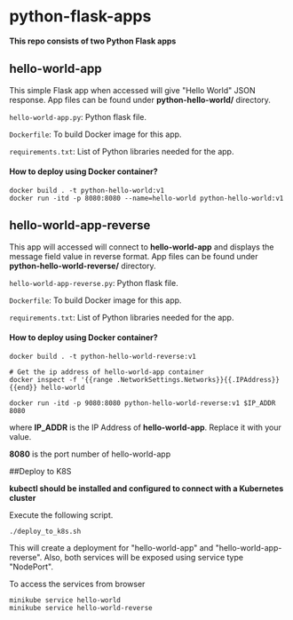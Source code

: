 # python-flask-apps

**This repo consists of two Python Flask apps**

## hello-world-app

This simple Flask app when accessed will give "Hello World" JSON response. App files can be found under **python-hello-world/** directory. 

`hello-world-app.py`: Python flask file.

`Dockerfile`: To build Docker image for this app.

`requirements.txt`: List of Python libraries needed for the app.

#### How to deploy using Docker container?

```
docker build . -t python-hello-world:v1
docker run -itd -p 8080:8080 --name=hello-world python-hello-world:v1
```

## hello-world-app-reverse

This  app will accessed will connect to **hello-world-app** and displays the message field value in reverse format. App files can be found under **python-hello-world-reverse/** directory. 

`hello-world-app-reverse.py`: Python flask file.

`Dockerfile`: To build Docker image for this app.

`requirements.txt`: List of Python libraries needed for the app.

#### How to deploy using Docker container?

```
docker build . -t python-hello-world-reverse:v1

# Get the ip address of hello-world-app container
docker inspect -f '{{range .NetworkSettings.Networks}}{{.IPAddress}}{{end}} hello-world 

docker run -itd -p 9080:8080 python-hello-world-reverse:v1 $IP_ADDR  8080
```
where 
**IP_ADDR** is the IP Address of **hello-world-app**. Replace it with your value.

**8080** is the port number of hello-world-app


##Deploy to K8S

**kubectl should be installed and configured to connect with a Kubernetes cluster**

Execute the following script.

```
./deploy_to_k8s.sh
```
This will create a deployment for "hello-world-app" and "hello-world-app-reverse". Also, both services will be exposed using service type "NodePort".

To access the services from browser

```
minikube service hello-world
minikube service hello-world-reverse
```
